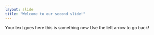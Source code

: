 ```yaml
---
layout: slide
title: "Welcome to our second slide!"
---
```

Your text goes here this is something new
Use the left arrow to go back!
